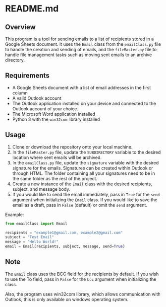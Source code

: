 # README.md

## Overview
This program is a tool for sending emails to a list of recipients stored in a Google Sheets document. It uses the `Email` class from the `emailClass.py` file to handle the creation and sending of emails, and the `fileMaster.py` file to handle file management tasks such as moving sent emails to an archive directory. 

## Requirements
- A Google Sheets document with a list of email addresses in the first column
- A valid Outlook account
- The Outlook application installed on your device and connected to the Outlook account of your choice.
- The Microsoft Word application installed
- Python 3 with the `win32com` library installed

## Usage
1. Clone or download the repository onto your local machine.
2. In the `fileMaster.py` file, update the `SUBDIRECTORY` variable to the desired location where sent emails will be archived.
3. In the `emailClass.py` file, update the `signature` variable with the desired signature for the emails. Signatures can be created within Outlook or through HTML. The folder containing all your signatures need to be in the same folder as the rest of the project.
4. Create a new instance of the `Email` class with the desired recipients, subject, and message body. 
5. If you would like to send the email immediately, pass in `True` for the `send` argument when initializing the `Email` class. If you would like to save the email as a draft, pass in `False` (default) or omit the `send` argument.

Example:
```python
from emailClass import Email

recipients = "example1@gmail.com, example2@gmail.com"
subject = "Test Email"
message = "Hello World!"
email = Email(recipients, subject, message, send=True)
```
## Note
The `Email` class uses the BCC field for the recipients by default. If you wish to use the To field, pass in `False` for the `bcc` argument when initializing the class.

Also, the program uses win32com library, which allows communication with Outlook, this is only available on windows operating system.
